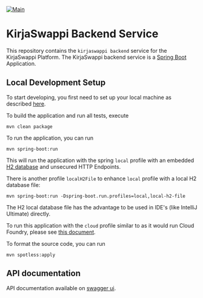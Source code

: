 [![Main](https://github.com/kirjaswappi/kirjaswappi-backend/actions/workflows/main.yml/badge.svg?branch=main)](https://github.com/kirjaswappi/kirjaswappi-backend/actions/workflows/main.yml)

# KirjaSwappi Backend Service

This repository contains the `kirjaswappi backend` service for the KirjaSwappi Platform. The KirjaSwappi backend service is a [Spring Boot](https://spring.io/projects/spring-boot) Application.

## Local Development Setup

To start developing, you first need to set up your local machine as described [here]().

To build the application and run all tests, execute

```console
mvn clean package
```

To run the application, you can run

```console
mvn spring-boot:run
```

This will run the application with the spring `local` profile with an embedded [H2 database](https://www.h2database.com/html/main.html) and unsecured HTTP Endpoints.

There is another profile `localH2File` to enhance `local` profile with a local H2 database file:

```console
mvn spring-boot:run -Dspring-boot.run.profiles=local,local-h2-file
```

The H2 local database file has the advantage to be used in IDE's (like IntelliJ Ultimate) directly.

To run this application with the `cloud` profile similar to as it would run Cloud Foundry, please see [this document](https://github.tools.sap/dcm/dcm-docs/blob/main/development-guide/working-with-postgres.md#run-your-application-locally-with-postgres).

To format the source code, you can run

```console
mvn spotless:apply
```

## API documentation

API documentation available on [swagger ui](https://api.kirjaswappi.fi/swagger-ui/index.html).


